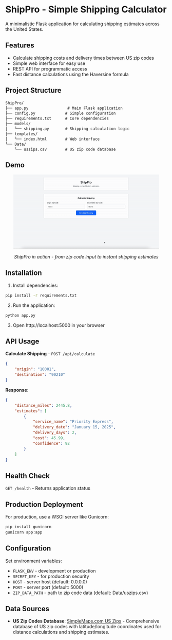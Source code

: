 # ShipPro - Simple Shipping Calculator

A minimalistic Flask application for calculating shipping estimates across the United States.

## Features

- Calculate shipping costs and delivery times between US zip codes
- Simple web interface for easy use
- REST API for programmatic access
- Fast distance calculations using the Haversine formula

## Project Structure

```
ShipPro/
├── app.py                 # Main Flask application
├── config.py             # Simple configuration
├── requirements.txt      # Core dependencies
├── models/
│   └── shipping.py       # Shipping calculation logic
├── templates/
│   └── index.html        # Web interface
└── Data/
    └── uszips.csv        # US zip code database
```
## Demo

<div align="center">
  <img src="./assets/DemoVideogif.gif" alt="ShipPro Demo" width="90%">
  <p><em>ShipPro in action - from zip code input to instant shipping estimates</em></p>
</div>

## Installation

1. Install dependencies:
```bash
pip install -r requirements.txt
```

2. Run the application:
```bash
python app.py
```

3. Open http://localhost:5000 in your browser

## API Usage

**Calculate Shipping** - `POST /api/calculate`

```json
{
    "origin": "10001",
    "destination": "90210"
}
```

**Response:**
```json
{
    "distance_miles": 2445.8,
    "estimates": [
        {
            "service_name": "Priority Express",
            "delivery_date": "January 15, 2025",
            "delivery_days": 2,
            "cost": 45.99,
            "confidence": 92
        }
    ]
}
```

## Health Check

`GET /health` - Returns application status

## Production Deployment

For production, use a WSGI server like Gunicorn:

```bash
pip install gunicorn
gunicorn app:app
```

## Configuration

Set environment variables:
- `FLASK_ENV` - development or production
- `SECRET_KEY` - for production security
- `HOST` - server host (default: 0.0.0.0)
- `PORT` - server port (default: 5000)
- `ZIP_DATA_PATH` - path to zip code data (default: Data/uszips.csv)

## Data Sources

- **US Zip Codes Database**: [SimpleMaps.com US Zips](https://simplemaps.com/data/us-zips) - Comprehensive database of US zip codes with latitude/longitude coordinates used for distance calculations and shipping estimates. 
